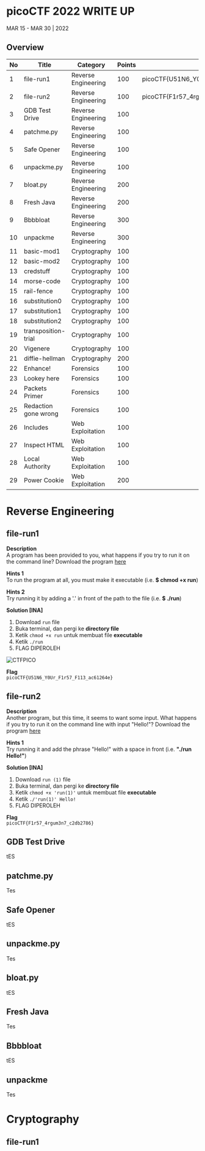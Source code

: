 # picoCTF 2022 WRITE UP
MAR 15 - MAR 30 | 2022

## Overview

| No | Title               | Category              | Points  | Flag
|----|---------------------|-----------------------|---------|----------------------------
| 1  | file-run1 | Reverse Engineering | 100 | picoCTF{U51N6_Y0Ur_F1r57_F113_ac61264e} 
| 2  | file-run2 | Reverse Engineering | 100 | picoCTF{F1r57_4rgum3n7_c2db2786}
| 3  | GDB Test Drive | Reverse Engineering | 100 | 
| 4  | patchme.py | Reverse Engineering | 100 | 
| 5  | Safe Opener | Reverse Engineering | 100 | 
| 6  | unpackme.py | Reverse Engineering | 100 | 
| 7  | bloat.py | Reverse Engineering | 200 | 
| 8  | Fresh Java | Reverse Engineering | 200 | 
| 9  | Bbbbloat | Reverse Engineering | 300 | 
| 10 | unpackme | Reverse Engineering | 300 | 
| 11 | basic-mod1 | Cryptography | 100 | 
| 12 | basic-mod2 | Cryptography | 100 | 
| 13 | credstuff | Cryptography | 100 | 
| 14 | morse-code | Cryptography | 100 | 
| 15 | rail-fence | Cryptography | 100 | 
| 16 | substitution0 | Cryptography | 100 | 
| 17 | substitution1 | Cryptography | 100 | 
| 18 | substitution2 | Cryptography | 100 |
| 19 | transposition-trial | Cryptography | 100 | 
| 20 | Vigenere | Cryptography | 100 | 
| 21 | diffie-hellman | Cryptography | 200 | 
| 22 | Enhance! | Forensics | 100 | 
| 23 | Lookey here | Forensics | 100 | 
| 24 | Packets Primer | Forensics | 100 | 
| 25 | Redaction gone wrong | Forensics | 100 | 
| 26 | Includes | Web Exploitation | 100 | 
| 27 | Inspect HTML | Web Exploitation | 100 | 
| 28 | Local Authority | Web Exploitation | 100 | 
| 29 | Power Cookie | Web Exploitation | 200 |


# Reverse Engineering 
## file-run1

**Description**  
A program has been provided to you, what happens if you try to run it on the command line?
Download the program [here](https://github.com/PlasmaRing/CTF-WRITE-UP/blob/86ca38d98bcde32d0d779086bfb8bd680efa27e5/picoCTF%202022/FILE/run)

**Hints 1**  
To run the program at all, you must make it executable (i.e. **$ chmod +x run**)

**Hints 2**  
Try running it by adding a '.' in front of the path to the file (i.e. **$ ./run**)

**Solution [INA]**  
1. Download `run` file
2. Buka terminal, dan pergi ke __directory file__
3. Ketik `chmod +x run` untuk membuat file __executable__
4. Ketik `./run`
5. FLAG DIPEROLEH

![CTFPICO](https://user-images.githubusercontent.com/92077284/160277012-1141bead-106c-4303-86d0-53f19d6b52d6.png)

**Flag**  
`picoCTF{U51N6_Y0Ur_F1r57_F113_ac61264e}`


## file-run2

**Description**  
Another program, but this time, it seems to want some input. What happens if you try to run it on the command line with input "Hello!"?
Download the program [here]()

**Hints 1**  
Try running it and add the phrase "Hello!" with a space in front (i.e. **"./run Hello!"**)

**Solution [INA]**  
1. Download `run (1)` file
2. Buka terminal, dan pergi ke __directory file__
3. Ketik `chmod +x 'run(1)'` untuk membuat file __executable__
4. Ketik `./'run(1)' Hello!`
5. FLAG DIPEROLEH

**Flag**  
`picoCTF{F1r57_4rgum3n7_c2db2786}`

## GDB Test Drive
tES

## patchme.py
Tes

## Safe Opener
tES

## unpackme.py
Tes

## bloat.py
tES

## Fresh Java
Tes

## Bbbbloat
tES

## unpackme
Tes


# Cryptography
## file-run1
